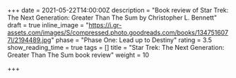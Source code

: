 +++
date = 2021-05-22T14:00:00Z
description = "Book review of Star Trek: The Next Generation: Greater Than The Sum by Christopher L. Bennett"
draft = true
inline_image = "https://i.gr-assets.com/images/S/compressed.photo.goodreads.com/books/1347516077l/2194489.jpg"
phase = "Phase One: Lead up to Destiny"
rating = 3.5
show_reading_time = true
tags = []
title = "Star Trek: The Next Generation: Greater Than The Sum book review"
weight = 10

+++
